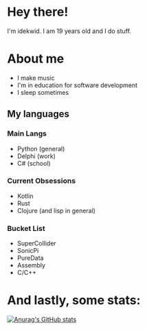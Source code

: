 # Hey there!

I'm idekwid. I am 19 years old and I do stuff.

# About me 
- I make music 
- I'm in education for software development
- I sleep sometimes

## My languages

### Main Langs
- Python (general)
- Delphi (work)
- C# (school)

### Current Obsessions
- Kotlin
- Rust
- Clojure (and lisp in general)

### Bucket List
- SuperCollider
- SonicPi
- PureData
- Assembly
- C/C++

# And lastly, some stats:

[![Anurag's GitHub stats](https://github-readme-stats.vercel.app/api?username=idekwid&theme=transparent&show_icons=true)](https://github.com/anuraghazra/github-readme-stats)
